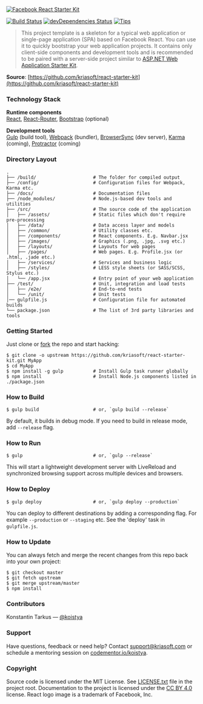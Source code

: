[![Facebook React Starter Kit](https://dl.dropboxusercontent.com/u/16006521/Screens/facebook-react-starter-kit.png)](https://github.com/kriasoft/react-starter-kit)

[![Build Status](http://img.shields.io/travis/kriasoft/react-starter-kit/master.svg?style=flat)](http://travis-ci.org/kriasoft/react-starter-kit)
[![devDependencies Status](http://img.shields.io/david/dev/kriasoft/react-starter-kit.svg?style=flat)](https://david-dm.org/kriasoft/react-starter-kit#info=devDependencies)
[![Tips](http://img.shields.io/gratipay/koistya.svg?style=flat)](https://gratipay.com/koistya)

> This project template is a skeleton for a typical web application or
> single-page application (SPA) based on Facebook React. You can use it
> to quickly bootstrap your web application projects. It contains only
> client-side components and development tools and is recommended to be
> paired with a server-side project similar to
> [ASP.NET Web Application Starter Kit](https://github.com/kriasoft/AspNet-Server-Template).

**Source**: [https://github.com/kriasoft/react-starter-kit](https://github.com/kriasoft/react-starter-kit)

### Technology Stack

**Runtime components**<br />
[React](https://facebook.github.io/react/),
[React-Router](https://github.com/rackt/react-router),
[Bootstrap](http://getbootstrap.com/) (optional)

**Development tools**<br />
[Gulp](http://gulpjs.com/) (build tool),
[Webpack](http://webpack.github.io/) (bundler),
[BrowserSync](http://www.browsersync.io/) (dev server),
[Karma](http://karma-runner.github.io/) (coming),
[Protractor](https://github.com/angular/protractor) (coming)

### Directory Layout

```
.
├── /build/                     # The folder for compiled output
├── /config/                    # Configuration files for Webpack, Karma etc.
├── /docs/                      # Documentation files
├── /node_modules/              # Node.js-based dev tools and utilities
├── /src/                       # The source code of the application
│   ├── /assets/                # Static files which don't require pre-processing
│   ├── /data/                  # Data access layer and models
│   ├── /common/                # Utility classes etc.
│   ├── /components/            # React components. E.g. Navbar.jsx
│   ├── /images/                # Graphics (.png, .jpg, .svg etc.)
│   ├── /layouts/               # Layouts for web pages
│   ├── /pages/                 # Web pages. E.g. Profile.jsx (or .html, .jade etc.)
│   ├── /services/              # Services and business logic
│   ├── /styles/                # LESS style sheets (or SASS/SCSS, Stylus etc.)
│   └── /app.jsx                # Entry point of your web application
├── /test/                      # Unit, integration and load tests
│   ├── /e2e/                   # End-to-end tests
│   └── /unit/                  # Unit tests
│── gulpfile.js                 # Configuration file for automated builds
└── package.json                # The list of 3rd party libraries and tools
```

### Getting Started

Just clone or [fork](https://github.com/kriasoft/react-starter-kit/fork) the repo and start hacking:

```shell
$ git clone -o upstream https://github.com/kriasoft/react-starter-kit.git MyApp
$ cd MyApp
$ npm install -g gulp           # Install Gulp task runner globally
$ npm install                   # Install Node.js components listed in ./package.json
```

### How to Build

```shell
$ gulp build                    # or, `gulp build --release`
```

By default, it builds in debug mode. If you need to build in release mode, add
`--release` flag.

### How to Run

```shell
$ gulp                          # or, `gulp --release`
```

This will start a lightweight development server with LiveReload and
synchronized browsing support across multiple devices and browsers.

### How to Deploy

```shell
$ gulp deploy                   # or, `gulp deploy --production`
```

You can deploy to different destinations by adding a corresponding flag.
For example `--production` or `--staging` etc. See the 'deploy' task in
`gulpfile.js`.

### How to Update

You can always fetch and merge the recent changes from this repo back into
your own project:

```shell
$ git checkout master
$ git fetch upstream
$ git merge upstream/master
$ npm install
```

### Contributors

Konstantin Tarkus — [@koistya](https://twitter.com/koistya)

### Support

Have questions, feedback or need help? Contact [support@kriasoft.com](mailto:support@kriasoft.com)
or schedule a mentoring session on [codementor.io/koistya](https://www.codementor.io/koistya).

### Copyright

Source code is licensed under the MIT License. See [LICENSE.txt](./LICENSE.txt)
file in the project root. Documentation to the project is licensed under the
[CC BY 4.0](http://creativecommons.org/licenses/by/4.0/) license. React logo
image is a trademark of Facebook, Inc.
